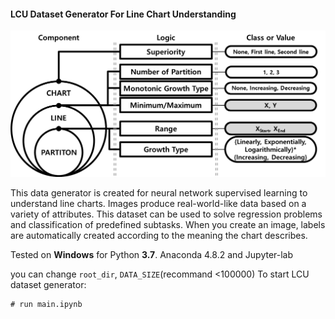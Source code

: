 #### LCU Dataset Generator For Line Chart Understanding

![Line Chart Understanding Dataset Generator](data/LCU_dataset.png)

This data generator is created for neural network supervised learning to understand line charts.
Images produce real-world-like data based on a variety of attributes. This dataset can be used to solve regression problems and classification of predefined subtasks.
When you create an image, labels are automatically created according to the meaning the chart describes.

Tested on **Windows** for Python **3.7**.
Anaconda 4.8.2 and Jupyter-lab

you can change `root_dir`, `DATA_SIZE`(recommand <100000)
To start LCU dataset generator:
```shell
# run main.ipynb
```
